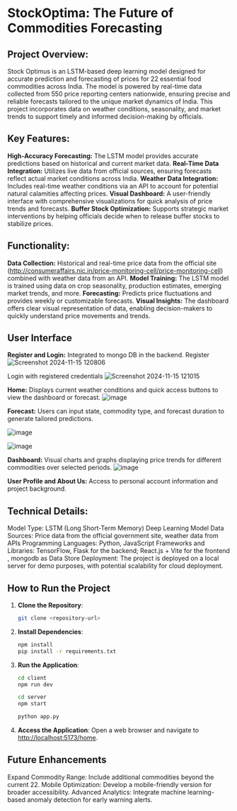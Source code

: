 # StockOptima: The Future of Commodities Forecasting
## Project Overview:
Stock Optimus is an LSTM-based deep learning model designed for accurate prediction and forecasting of prices for 22 essential food commodities across India. The model is powered by real-time data collected from 550 price reporting centers nationwide, ensuring precise and reliable forecasts tailored to the unique market dynamics of India. This project incorporates data on weather conditions, seasonality, and market trends to support timely and informed decision-making by officials.

## Key Features:
**High-Accuracy Forecasting:** The LSTM model provides accurate predictions based on historical and current market data.
**Real-Time Data Integration:** Utilizes live data from official sources, ensuring forecasts reflect actual market conditions across India.
**Weather Data Integration:** Includes real-time weather conditions via an API to account for potential natural calamities affecting prices.
**Visual Dashboard:** A user-friendly interface with comprehensive visualizations for quick analysis of price trends and forecasts.
**Buffer Stock Optimization:** Supports strategic market interventions by helping officials decide when to release buffer stocks to stabilize prices.

## Functionality: 
**Data Collection:** Historical and real-time price data from the official site (http://consumeraffairs.nic.in/price-monitoring-cell/price-monitoring-cell) combined with weather data from an API.
**Model Training:** The LSTM model is trained using data on crop seasonality, production estimates, emerging market trends, and more.
**Forecasting:** Predicts price fluctuations and provides weekly or customizable forecasts.
**Visual Insights:** The dashboard offers clear visual representation of data, enabling decision-makers to quickly understand price movements and trends.

## User Interface
**Register and Login:** Integrated to mongo DB in the backend.
Register
![Screenshot 2024-11-15 120806](https://github.com/user-attachments/assets/6b025feb-a8b3-4ccb-b464-220afe7f1248)

Login with registered credentials
![Screenshot 2024-11-15 121015](https://github.com/user-attachments/assets/a4da7d70-8256-428f-825a-f773e35bbfa3)


**Home:** Displays current weather conditions and quick access buttons to view the dashboard or forecast.
![image](https://github.com/user-attachments/assets/7e05599e-3217-406d-b972-5245e2777dd1)


**Forecast:** Users can input state, commodity type, and forecast duration to generate tailored predictions.

![image](https://github.com/user-attachments/assets/2bcc844c-9915-4a0c-bf84-314ae4795ffc)


![image](https://github.com/user-attachments/assets/80dda930-355f-453d-9b7d-f0092ce93339)


**Dashboard:** Visual charts and graphs displaying price trends for different commodities over selected periods.
![image](https://github.com/user-attachments/assets/371bb403-2423-4400-afb7-e0f9db21ec53)

**User Profile and About Us:**  Access to personal account information and project background.

## Technical Details:
Model Type: LSTM (Long Short-Term Memory) Deep Learning Model
Data Sources: Price data from the official government site, weather data from APIs
Programming Languages: Python, JavaScript
Frameworks and Libraries: TensorFlow, Flask for the backend; React.js + Vite for the frontend , mongodb as Data Store
Deployment: The project is deployed on a local server for demo purposes, with potential scalability for cloud deployment.

## How to Run the Project

1. **Clone the Repository**:
   ```bash
   git clone <repository-url>
   ```

2. **Install Dependencies**:
   ```bash
   npm install
   pip install -r requirements.txt
   ```

3. **Run the Application**:
   ```bash
   cd client
   npm run dev

   cd server
   npm start

   python app.py
   ```

4. **Access the Application**:
   Open a web browser and navigate to [http://localhost:5173/home](http://localhost:5173/home).


## Future Enhancements
Expand Commodity Range: Include additional commodities beyond the current 22.
Mobile Optimization: Develop a mobile-friendly version for broader accessibility.
Advanced Analytics: Integrate machine learning-based anomaly detection for early warning alerts.
